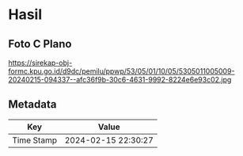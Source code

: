 # Hasil

## Foto C Plano

https://sirekap-obj-formc.kpu.go.id/d9dc/pemilu/ppwp/53/05/01/10/05/5305011005009-20240215-094337--afc36f9b-30c6-4631-9992-8224e6e93c02.jpg


## Metadata

| Key        | Value               |
| ---------- | ------------------- |
| Time Stamp | 2024-02-15 22:30:27 |



